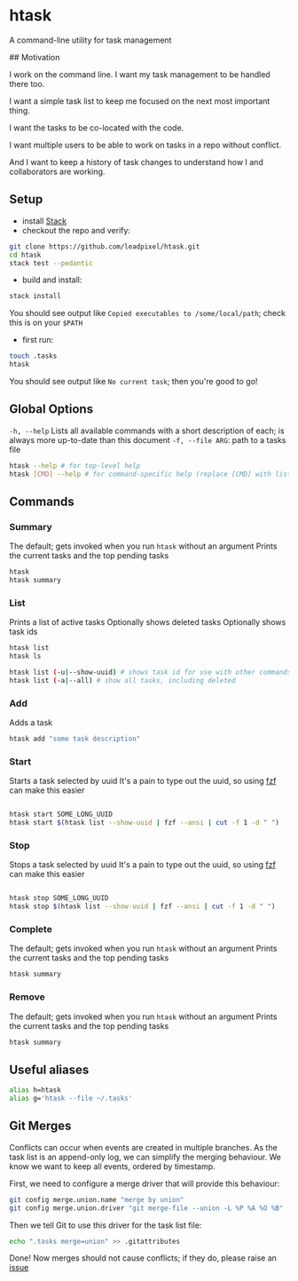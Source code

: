 # htask

A command-line utility for task management

## Motivation

I work on the command line. I want my task management to be handled there too.

I want a simple task list to keep me focused on the next most important thing.

I want the tasks to be co-located with the code.

I want multiple users to be able to work on tasks in a repo without conflict.

And I want to keep a history of task changes to understand how I and collaborators are working.

## Setup

- install [Stack](https://docs.haskellstack.org/en/stable/README/)
- checkout the repo and verify:
```sh
git clone https://github.com/leadpixel/htask.git
cd htask
stack test --pedantic
```

- build and install:
```sh
stack install
```

You should see output like `Copied executables to /some/local/path`; check this is on your `$PATH`

- first run:
```sh
touch .tasks
htask
```

You should see output like `No current task`; then you're good to go!

## Global Options

`-h, --help` Lists all available commands with a short description of each; is always more up-to-date than this document
`-f, --file ARG`: path to a tasks file

```sh
htask --help # for top-level help
htask [CMD] --help # for command-specific help (replace [CMD] with list, for example)
```

## Commands

### Summary

The default; gets invoked when you run `htask` without an argument
Prints the current tasks and the top pending tasks

```sh
htask
htask summary
```

### List

Prints a list of active tasks
Optionally shows deleted tasks
Optionally shows task ids

```sh
htask list
htask ls

htask list (-u|--show-uuid) # shows task id for use with other commands
htask list (-a|--all) # show all tasks, including deleted
```

### Add

Adds a task

```sh
htask add "some task description"
```

### Start

Starts a task selected by uuid
It's a pain to type out the uuid, so using [fzf](https://github.com/junegunn/fzf) can make this easier

```sh

htask start SOME_LONG_UUID
htask start $(htask list --show-uuid | fzf --ansi | cut -f 1 -d " ")
```

### Stop

Stops a task selected by uuid
It's a pain to type out the uuid, so using [fzf](https://github.com/junegunn/fzf) can make this easier

```sh

htask stop SOME_LONG_UUID
htask stop $(htask list --show-uuid | fzf --ansi | cut -f 1 -d " ")
```

### Complete

The default; gets invoked when you run `htask` without an argument
Prints the current tasks and the top pending tasks

```sh
htask summary
```

### Remove

The default; gets invoked when you run `htask` without an argument
Prints the current tasks and the top pending tasks

```sh
htask summary
```

## Useful aliases
```sh
alias h=htask
alias g='htask --file ~/.tasks'
```

## Git Merges

Conflicts can occur when events are created in multiple branches. As the task list is an append-only log, we can simplify the merging behaviour. We know we want to keep all events, ordered by timestamp.

First, we need to configure a merge driver that will provide this behaviour:

```sh
git config merge.union.name "merge by union"
git config merge.union.driver "git merge-file --union -L %P %A %O %B"
```

Then we tell Git to use this driver for the task list file:

```sh
echo ".tasks merge=union" >> .gitattributes
```

Done! Now merges should not cause conflicts; if they do, please raise an [issue](https://github.com/leadpixel/htask/issues)
